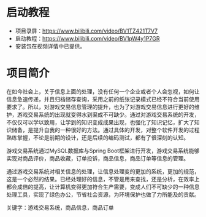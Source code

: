 # 启动教程

- 项目录屏：https://www.bilibili.com/video/BV1TZ421T7V7
- 启动教程：https://www.bilibili.com/video/BV1pW4y1P7GR
- 安装包在视频详情中已提供。

# 项目简介
在如今社会上，关于信息上面的处理，没有任何一个企业或者个人会忽视，如何让信息急速传递，并且归档储存查询，采用之前的纸张记录模式已经不符合当前使用要求了。所以，对游戏交易信息管理的提升，也为了对游戏交易信息进行更好的维护，游戏交易系统的出现就变得水到渠成不可缺少。通过对游戏交易系统的开发，不仅仅可以学以致用，让学到的知识变成成果出现，也强化了知识记忆，扩大了知识储备，是提升自我的一种很好的方法。通过具体的开发，对整个软件开发的过程熟练掌握，不论是前期的设计，还是后续的编码测试，都有了很深刻的认知。

游戏交易系统通过MySQL数据库与Spring Boot框架进行开发，游戏交易系统能够实现对商品评价，商品收藏，订单投诉，商品信息，商品订单等信息的管理。

通过游戏交易系统对相关信息的处理，让信息处理变的更加的系统，更加的规范，这是一个必然的结果。已经处理好的信息，不管是用来查找，还是分析，在效率上都会成倍的提高，让计算机变得更加符合生产需要，变成人们不可缺少的一种信息处理工具，实现了绿色办公，节省社会资源，为环境保护也做了力所能及的贡献。

关键字：游戏交易系统，商品信息，商品订单
